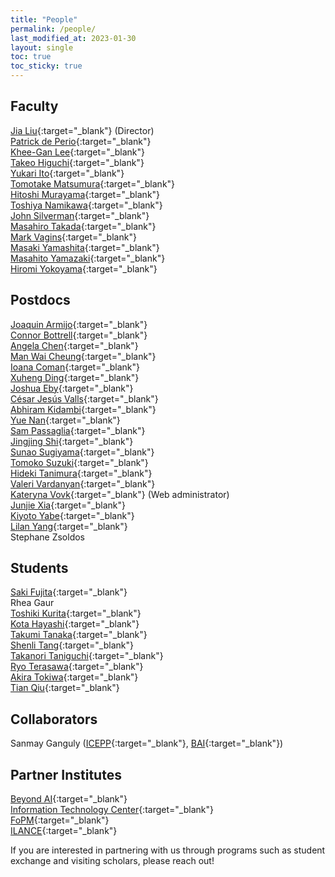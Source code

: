 ```yaml
---
title: "People"
permalink: /people/
last_modified_at: 2023-01-30
layout: single
toc: true
toc_sticky: true
---
```


## Faculty

[Jia Liu](https://liuxx479.github.io/){:target="_blank"} (Director)\
[Patrick de Perio](https://db.ipmu.jp/member/personal/2843en.html){:target="_blank"}\
[Khee-Gan Lee](https://www.kglee.me/){:target="_blank"}\
[Takeo Higuchi](https://db.ipmu.jp/member/personal/2440en.html){:target="_blank"}\
[Yukari Ito](https://db.ipmu.jp/member/personal/5393en.html){:target="_blank"}\
[Tomotake Matsumura](https://db.ipmu.jp/member/personal/2196en.html){:target="_blank"}\
[Hitoshi Murayama](http://hitoshi.berkeley.edu){:target="_blank"}\
[Toshiya Namikawa](https://db.ipmu.jp/member/personal/1857en.html){:target="_blank"}\
[John Silverman](https://db.ipmu.jp/member/personal/594en.html){:target="_blank"}\
[Masahiro Takada](https://db.ipmu.jp/member/personal/698en.html){:target="_blank"}\
[Mark Vagins](https://db.ipmu.jp/member/personal/27en.html){:target="_blank"}\
[Masaki Yamashita](https://db.ipmu.jp/member/personal/55en.html){:target="_blank"}\
[Masahito Yamazaki](https://member.ipmu.jp/masahito.yamazaki/index.shtml){:target="_blank"}\
[Hiromi Yokoyama](https://member.ipmu.jp/hiromi.yokoyama/en/index.html){:target="_blank"}

## Postdocs

[Joaquin Armijo](https://jarmijotorres.github.io/Joaquin.Armijo.Torres/){:target="_blank"}\
[Connor Bottrell](https://db.ipmu.jp/member/personal/6785en.html){:target="_blank"}\
[Angela Chen](https://db.ipmu.jp/member/personal/6860en.html){:target="_blank"}\
[Man Wai Cheung](https://db.ipmu.jp/member/personal/7026en.html){:target="_blank"}\
[Ioana Coman](https://db.ipmu.jp/member/personal/7042en.html){:target="_blank"}\
[Xuheng Ding](https://dartoon.github.io/){:target="_blank"}\
[Joshua Eby](https://db.ipmu.jp/member/personal/6779en.html){:target="_blank"}\
[César Jesús Valls](https://db.ipmu.jp/member/personal/7014en.html){:target="_blank"}\
[Abhiram Kidambi](https://abhirammk.github.io/){:target="_blank"}\
[Yue Nan](https://db.ipmu.jp/member/personal/6892en.html){:target="_blank"}\
[Sam Passaglia](passaglia.jp){:target="_blank"}\
[Jingjing Shi](https://www.jshiastro.com/home){:target="_blank"}\
[Sunao Sugiyama](https://cosmo-sunao.webnode.jp){:target="_blank"}\
[Tomoko Suzuki](https://sites.google.com/view/tlsuzuki/home){:target="_blank"}\
[Hideki Tanimura](https://member.ipmu.jp/hideki.tanimura/index.htm){:target="_blank"}\
[Valeri Vardanyan](https://inspirehep.net/authors/1353608?ui-citation-summary=true){:target="_blank"}\
[Kateryna Vovk](https://db.ipmu.jp/member/personal/7085en.html){:target="_blank"} (Web administrator)\
[Junjie Xia](https://db.ipmu.jp/member/personal/7035en.html){:target="_blank"}\
[Kiyoto Yabe](https://db.ipmu.jp/member/personal/4354en.html){:target="_blank"}\
[Lilan Yang](https://db.ipmu.jp/member/personal/6862en.html){:target="_blank"}\
Stephane Zsoldos

## Students

[Saki Fujita](https://www.chiplearning.net/){:target="_blank"}\
Rhea Gaur\
[Toshiki Kurita](https://db.ipmu.jp/member/personal/5730en.html){:target="_blank"}\
[Kota Hayashi](https://db.ipmu.jp/member/personal/6900en.html){:target="_blank"}\
[Takumi Tanaka](https://sites.google.com/view/tanakatakumi){:target="_blank"}\
[Shenli Tang](https://db.ipmu.jp/member/personal/6029en.html){:target="_blank"}\
[Takanori Taniguchi](https://db.ipmu.jp/member/personal/6537en.html){:target="_blank"}\
[Ryo Terasawa](https://db.ipmu.jp/member/personal/6801en.html){:target="_blank"}\
[Akira Tokiwa](https://db.ipmu.jp/member/personal/6538en.html){:target="_blank"}\
[Tian Qiu](https://db.ipmu.jp/member/personal/5938en.html){:target="_blank"}

## Collaborators

Sanmay Ganguly ([ICEPP](http://www.icepp.s.u-tokyo.ac.jp/en/index.html){:target="_blank"}, [BAI](https://beyondai.jp/?lang=en){:target="_blank"})

## Partner Institutes

[Beyond AI](https://beyondai.jp/?lang=en){:target="_blank"}\
[Information Technology Center](https://www.itc.u-tokyo.ac.jp/en/){:target="_blank"}\
[FoPM](https://www.s.u-tokyo.ac.jp/en/FoPM/){:target="_blank"}\
[ILANCE](https://ilance.cnrs.fr/){:target="_blank"} 

If you are interested in partnering with us through programs such as student exchange and visiting scholars, please reach out! 
